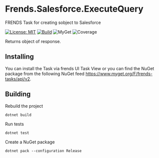 # Frends.Salesforce.ExecuteQuery
FRENDS Task for creating sobject to Salesforce

[![License: MIT](https://img.shields.io/badge/License-MIT-green.svg)](https://opensource.org/licenses/MIT) 
[![Build](https://github.com/FrendsPlatform/Frends.Salesforce/actions/workflows/CreateSObject_build_and_test_on_main.yml/badge.svg)](https://github.com/FrendsPlatform/Frends.Salesforce/actions)
![MyGet](https://img.shields.io/myget/frends-tasks/v/Frends.Salesforce.CreateSObject)
![Coverage](https://app-github-custom-badges.azurewebsites.net/Badge?key=FrendsPlatform/Frends.Salesforce/Frends.Salesforce.CreateSObject|main)

Returns object of response.

## Installing

You can install the Task via frends UI Task View or you can find the NuGet package from the following NuGet feed
https://www.myget.org/F/frends-tasks/api/v2.

## Building

Rebuild the project

`dotnet build`

Run tests

`dotnet test`

Create a NuGet package

`dotnet pack --configuration Release`
